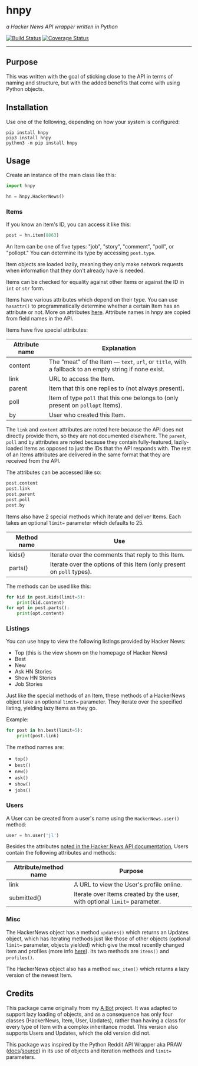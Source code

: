# hnpy  
*a Hacker News API wrapper written in Python*

[![Build Status](https://travis-ci.org/jarhill0/hnpy.svg?branch=master)](https://travis-ci.org/jarhill0/hnpy)
[![Coverage Status](https://coveralls.io/repos/github/jarhill0/hnpy/badge.svg?branch=master)](https://coveralls.io/github/jarhill0/hnpy?branch=master)

---

## Purpose

This was written with the goal of sticking close to the API in terms of naming and structure, but with the added 
benefits that come with using Python objects.

## Installation

Use one of the following, depending on how your system is configured:

```commandline
pip install hnpy
pip3 install hnpy
python3 -m pip install hnpy
```

## Usage

Create an instance of the main class like this:

```python
import hnpy

hn = hnpy.HackerNews()
```


### Items

If you know an item's ID, you can access it like this:

```python
post = hn.item(8863)
```

An Item can be one of five types: "job", "story", "comment", "poll", or "pollopt." You can determine its type by 
accessing `post.type`.

Item objects are loaded lazily, meaning they only make network requests when information that they don't already have 
is needed.

Items can be checked for equality against other Items or against the ID in `int` or `str` form.

Items have various attributes which depend on their type. You can use `hasattr()` to programmatically determine 
whether a certain Item has an attribute or not. More on attributes [here](https://github.com/HackerNews/API#items). 
Attribute names in hnpy are copied from field names in the API.

Items have five special attributes: 

Attribute name | Explanation
---|---
content | The "meat" of the Item — `text`, `url`, or `title`, with a fallback to an empty string if none exist.
link | URL to access the Item.
parent | Item that this one replies to (not always present).
poll | Item of type `poll` that this one belongs to (only present on `pollopt` Items).
by | User who created this Item.

The `link` and `content` attributes are noted here because the API does not directly provide them, so they are not 
documented elsewhere. The `parent`, `poll` and `by` attributes are noted because they contain fully-featured, 
lazily-loaded Items as opposed to just the IDs that the API responds with. The rest of an Items attributes are 
delivered in the same format that they are received from the API. 

The attributes can be accessed like so:

```python
post.content
post.link
post.parent
post.poll
post.by
```

Items also have 2 special methods which iterate and deliver Items. Each takes an optional `limit=` parameter which 
defaults to 25. 

Method name | Use
---|---
kids() | Iterate over the comments that reply to this Item.
parts() | Iterate over the options of this Item (only present on `poll` types).

The methods can be used like this:

```python
for kid in post.kids(limit=5):
    print(kid.content)
for opt in post.parts():
    print(opt.content)
```


### Listings

You can use hnpy to view the following listings provided by Hacker News:

- Top (this is the view shown on the homepage of Hacker News)
- Best
- New
- Ask HN Stories
- Show HN Stories
- Job Stories

Just like the special methods of an Item, these methods of a HackerNews object take an optional `limit=` parameter. 
They iterate over the specified listing, yielding lazy Items as they go. 

Example:

```python
for post in hn.best(limit=5):
    print(post.link)
```

The method names are:

- `top()`
- `best()`
- `new()`
- `ask()`
- `show()`
- `jobs()`


### Users

A User can be created from a user's name using the `HackerNews.user()` method:

```python
user = hn.user('jl')
```

Besides the attributes [noted in the Hacker News API documentation](https://github.com/HackerNews/API#users), Users 
contain the following attributes and methods:

Attribute/method name | Purpose
---|---
link | A URL to view the User's profile online.
submitted() | Iterate over Items created by the user, with optional `limit=` parameter. 


### Misc

The HackerNews object has a method `updates()` which returns an Updates object, which has iterating methods just like 
those of other objects (optional `limit=` parameter, objects yielded) which give the most recently changed item and 
profiles (more info [here](https://github.com/HackerNews/API#changed-items-and-profiles)). Its two methods are 
`items()` and `profiles()`.

The HackerNews object also has a method `max_item()` which returns a lazy version of the newest Item. 

## Credits

This package came originally from my [A Bot](https://github.com/jarhill0/abot) project. It was adapted to support 
lazy loading of objects, and as a consequence has only four classes (HackerNews, Item, User, Updates), rather than 
having a class for every type of Item with a complex inheritance model. This version also supports Users and Updates, 
which the old version did not. 

This package was inspired by the Python Reddit API Wrapper aka PRAW
([docs](https://praw.readthedocs.io/en/latest/)/[source](https://github.com/praw-dev/praw/)) in its use of objects 
and iteration methods and `limit=` parameters.